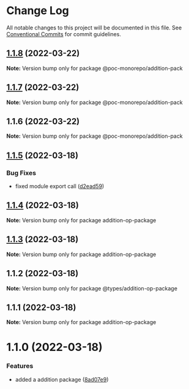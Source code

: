 # Change Log

All notable changes to this project will be documented in this file.
See [Conventional Commits](https://conventionalcommits.org) for commit guidelines.

## [1.1.8](https://github.com/mandyHellz/poc-monorepo/compare/@poc-monorepo/addition-pack@1.1.7...@poc-monorepo/addition-pack@1.1.8) (2022-03-22)

**Note:** Version bump only for package @poc-monorepo/addition-pack





## [1.1.7](https://github.com/mandyHellz/poc-monorepo/compare/@poc-monorepo/addition-pack@1.1.6...@poc-monorepo/addition-pack@1.1.7) (2022-03-22)

**Note:** Version bump only for package @poc-monorepo/addition-pack





## 1.1.6 (2022-03-22)

**Note:** Version bump only for package @poc-monorepo/addition-pack





## [1.1.5](https://github.com/mandyHellz/poc-monorepo/compare/addition-op-package@1.1.4...addition-op-package@1.1.5) (2022-03-18)


### Bug Fixes

* fixed module export call ([d2ead59](https://github.com/mandyHellz/poc-monorepo/commit/d2ead59ff9a0945f1193df99151405486fab7da7))





## [1.1.4](https://github.com/mandyHellz/poc-monorepo/compare/addition-op-package@1.1.3...addition-op-package@1.1.4) (2022-03-18)

**Note:** Version bump only for package addition-op-package





## [1.1.3](https://github.com/mandyHellz/poc-monorepo/compare/addition-op-package@1.1.1...addition-op-package@1.1.3) (2022-03-18)

**Note:** Version bump only for package addition-op-package





## 1.1.2 (2022-03-18)

**Note:** Version bump only for package @types/addition-op-package





## 1.1.1 (2022-03-18)

**Note:** Version bump only for package addition-op-package





# 1.1.0 (2022-03-18)


### Features

* added a addition package ([8ad07e9](https://github.com/mandyHellz/poc-monorepo/commit/8ad07e97c64d6dd61beb152545a239b13f1e0850))
